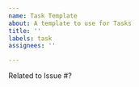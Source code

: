 ```yaml
---
name: Task Template
about: A template to use for Tasks
title: ''
labels: task
assignees: ''

---
```


Related to Issue #?

